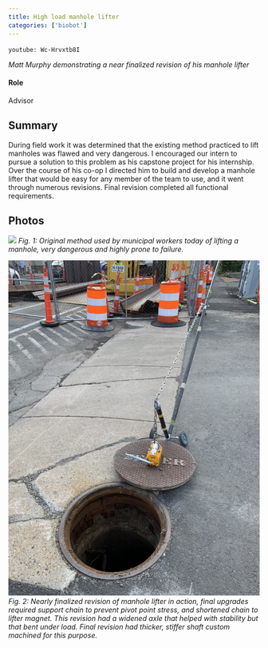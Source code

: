 ```yaml
---
title: High load manhole lifter
categories: ['biobot']
---
```


`youtube: Wc-Hrvxtb8I`

*Matt Murphy demonstrating a near finalized revision of his manhole lifter*

#### Role
Advisor

## Summary

During field work it was determined that the existing method practiced to lift manholes was flawed and very dangerous. I encouraged our intern to pursue a solution to this problem as his capstone project for his internship. Over the course of his co-op I directed him to build and develop a manhole lifter that would be easy for any member of the team to use, and it went through numerous revisions. Final revision completed all functional requirements.


## Photos
![](old.jpeg)
*Fig. 1: Original method used by municipal workers today of lifting a manhole, very dangerous and highly prone to failure.*

![](IMG_2970.JPEG)
*Fig. 2: Nearly finalized revision of manhole lifter in action, final upgrades required support chain to prevent pivot point stress, and shortened chain to lifter magnet. This revision had a widened axle that helped with stability but that bent under load. Final revision had thicker, stiffer shaft custom machined for this purpose.*
